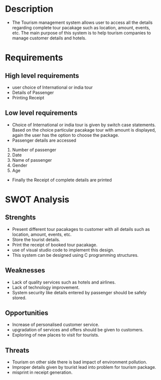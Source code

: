 # Description
* The Tourism management system allows user to access all the details regarding complete tour pacakage such as location, amount,    events, etc. The main purpose of this system is to help tourism companies to manage customer details and hotels.

# Requirements

## High level requirements
 * user choice of International or india tour
 * Details of Passenger
 * Printing Receipt

 ## Low level requirements
 * Choice of International or india tour is given by switch case statements. Based on the choice particular pacakage tour with amount is displayed, again the user has the option to choose the package.
 * Passenger details are accessed 
 1) Number of passenger
 2) Date
 3) Name of passenger
 4) Gender
 5) Age
 * Finally the Receipt of complete details are printed 

 # SWOT Analysis
 ## Strenghts
 * Present different tour pacakages to customer with all details such as location, amount, events, etc.
 * Store the tourist details.
 * Print the receipt of booked tour pacakage.
 * use of visual studio code to implement this design.
 * This system can be designed using C programming structures.

 ## Weaknesses
 * Lack of quality services such as hotels and airlines.
 * Lack of technology improvement.
 * System security like details entered by passenger should be safely stored.

 ## Opportunities
 * Increase of personalised customer service.
 * upgradation of services and offers should be given to customers.
 * Exploring of new places to visit for tourists.

 ## Threats
 * Tourism on other side there is bad impact of environment pollution.
 * Improper details given by tourist lead into problem for tourism package.
 * misprint in receipt generation.
